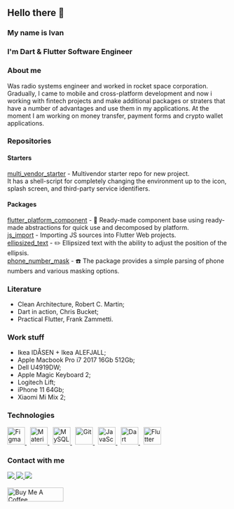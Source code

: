 ## Hello there 👋
### My name is Ivan
### I'm Dart & Flutter Software Engineer

### About me
Was radio systems engineer and worked in rocket space corporation.\
Gradually, I came to mobile and cross-platform development and now i working with fintech projects and make additional packages or straters that have a number of advantages and use them in my applications.
At the moment I am working on money transfer, payment forms and crypto wallet  applications.

### Repositories
#### Starters
[multi_vendor_starter](https://github.com/ivangalkindeveloper/multi_vendor_starter) - Multivendor starter repo for new project.\
It has a shell-script for completely changing the environment up to the icon, splash screen, and third-party service identifiers.
#### Packages
[flutter_platform_component](https://pub.dev/packages/flutter_platform_component) - 📱 Ready-made component base using ready-made abstractions for quick use and decomposed by platform.\
[js_import](https://pub.dev/packages/js_import) - Importing JS sources into Flutter Web projects.\
[ellipsized_text](https://pub.dev/packages/ellipsized_text) - ✏️ Ellipsized text with the ability to adjust the position of the ellipsis.\
[phone_number_mask](https://pub.dev/packages/phone_number_mask) - ☎️ The package provides a simple parsing of phone numbers and various masking options.

### Literature
- Clean Architecture, Robert C. Martin;
- Dart in action, Chris Bucket;
- Practical Flutter, Frank Zammetti.

### Work stuff
- Ikea IDÅSEN + Ikea ALEFJALL;
- Apple Macbook Pro i7 2017 16Gb 512Gb;
- Dell U4919DW;
- Apple Magic Keyboard 2;
- Logitech Lift;
- iPhone 11 64Gb;
- Xiaomi Mi Mix 2;

### Technologies
<div class="image-row">
  <a href="https://www.figma.com/">
    <img src="https://profilinator.rishav.dev/skills-assets/figma-icon.svg" alt="Figma" height="40" />
  </a>&nbsp;
  <a href="https://mui.com/">
    <img src="https://profilinator.rishav.dev/skills-assets/mui.png" alt="Material UI" height="40" />
  </a>&nbsp;
  <a href="https://www.mysql.com/">
    <img src="https://profilinator.rishav.dev/skills-assets/mysql-original-wordmark.svg" alt="MySQL" height="40" />
  </a>&nbsp;
  <a href="https://github.com/">
    <img src="https://profilinator.rishav.dev/skills-assets/git-scm-icon.svg" alt="Git" height="40" />
  </a>&nbsp;
  <a href="https://www.javascript.com/">
    <img src="https://profilinator.rishav.dev/skills-assets/javascript-original.svg" alt="JavaScript" height="40" />
  </a>&nbsp;
  <a href="https://dart.dev/">
    <img src="https://profilinator.rishav.dev/skills-assets/dartlang-icon.svg" alt="Dart" height="40" />
  </a>&nbsp;
  <a href="https://flutter.dev/">
    <img src="https://profilinator.rishav.dev/skills-assets/flutterio-icon.svg" alt="Flutter" height="40" />
  </a>
</div>

### Contact with me
<div class="image-row">
  <a href="mailto:ivangalkindeveloper@gmail.com">
    <img src="https://img.shields.io/badge/e‑mail-D14836.svg?style=for-the-badge&logo=GMail&logoColor=white" />
  </a>
  <a href="https://t.me/ivangalkindeveloper">
    <img src="https://img.shields.io/badge/Telegram-blue.svg?&style=for-the-badge&logo=telegram&logoColor=white" />
  </a>
  <a href="https://instagram.com/ivangalkinguitar">
    <img src="https://img.shields.io/badge/Instagram-E4405F.svg?&style=for-the-badge&logo=instagram&logoColor=white" />
  </a>
</div>
<br>
<div>
  <a href="https://www.buymeacoffee.com/ivangalkin" target="_blank">
    <img src="https://cdn.buymeacoffee.com/buttons/v2/default-yellow.png" alt="Buy Me A Coffee" height="32px" width= "128px">
  </a>
</div>
